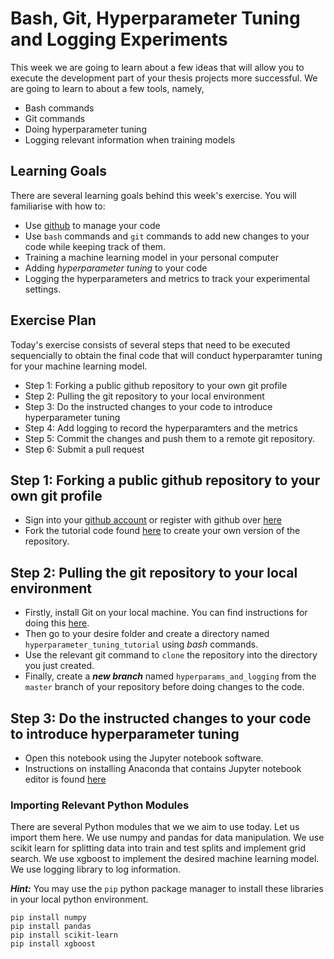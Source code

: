 # Bash, Git, Hyperparameter Tuning and Logging Experiments

This week we are going to learn about a few ideas that will allow you to execute the development part of your thesis projects more successful. We are going to learn to about a few tools, namely, 

- Bash commands
- Git commands
- Doing hyperparameter tuning
- Logging relevant information when training models

## Learning Goals

There are several learning goals behind this week's exercise. You will familiarise with how to:


- Use [github](https://github.com/) to manage your code
- Use `bash` commands and `git` commands to add new changes to your code while keeping track of them. 
- Training a machine learning model in your personal computer
- Adding *hyperparameter tuning* to your code
- Logging the hyperparameters and metrics to track your experimental settings. 


## Exercise Plan

Today's exercise consists of several steps that need to be executed sequencially to obtain the final code that will conduct hyperparamter tuning for your machine learning model. 

- Step 1: Forking a public github repository to your own git profile
- Step 2: Pulling the git repository to your local environment
- Step 3: Do the instructed changes to your code to introduce hyperparameter tuning
- Step 4: Add logging to record the hyperparamters and the metrics 
- Step 5: Commit the changes and push them to a remote git repository. 
- Step 6: Submit a pull request


## Step 1: Forking a public github repository to your own git profile

- Sign into your [github account](https://github.com/) or register with github over [here](https://github.com/signup) 
- Fork the tutorial code found [here](https://github.com/comp0190/git_tutorial) to create your own version of the repository.


## Step 2: Pulling the git repository to your local environment

- Firstly, install Git on your local machine. You can find instructions for doing this [here](https://git-scm.com/book/en/v2/Getting-Started-Installing-Git).
- Then go to your desire folder and create a directory named `hyperparameter_tuning_tutorial` using *bash* commands. 
- Use the relevant git command to `clone` the repository into the directory you just created. 
- Finally, create a ***new branch*** named `hyperparams_and_logging` from the `master` branch of your repository before doing changes to the code. 

## Step 3: Do the instructed changes to your code to introduce hyperparameter tuning

- Open this notebook using the Jupyter notebook software. 
- Instructions on installing Anaconda that contains Jupyter notebook editor is found [here](https://docs.anaconda.com/anaconda/install/index.html)

### Importing Relevant Python Modules

There are several Python modules that we we aim to use today. Let us import them here. We use numpy and pandas for data manipulation. We use scikit learn for splitting data into train and test splits and implement grid search. We use xgboost to implement the desired machine learning model. We use logging library to log information. 

***Hint:*** You may use the `pip` python package manager to install these libraries in your local python environment. 

```
pip install numpy
pip install pandas
pip install scikit-learn
pip install xgboost
```